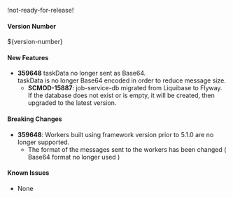 !not-ready-for-release!

#### Version Number
${version-number}

#### New Features
- **359648** taskData no longer sent as Base64.  
    taskData is no longer Base64 encoded in order to reduce message size. 
  - **SCMOD-15887**: job-service-db migrated from Liquibase to Flyway. If the database does not exist or is empty, it will be created, then upgraded to the latest version.

#### Breaking Changes
- **359648**: Workers built using framework version prior to 5.1.0 are no longer supported.
  - The format of the messages sent to the workers has been changed ( Base64 format no longer used )

#### Known Issues
- None
